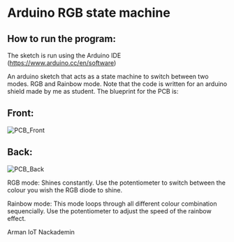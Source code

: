 # Arduino RGB state machine

## How to run the program:
The sketch is run using the Arduino IDE (https://www.arduino.cc/en/software)

An arduino sketch that acts as a state machine to switch between two modes. RGB and Rainbow mode.
Note that the code is written for an arduino shield made by me as student. The blueprint for the PCB is:

## Front:
![PCB_Front](https://user-images.githubusercontent.com/88910492/179821706-6bebe6cb-7b60-476b-9226-5512c0e4772e.jpg)

## Back:
![PCB_Back](https://user-images.githubusercontent.com/88910492/179821702-4342dc89-c678-4e21-813d-0b050fce66ff.jpg)


RGB mode:
Shines constantly. Use the potentiometer to switch between the colour you wish the RGB diode to shine.

Rainbow mode:
This mode loops through all different colour combination sequencially. Use the potentiometer to adjust the speed of the rainbow effect.

Arman
IoT Nackademin
